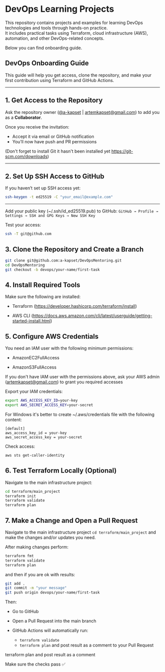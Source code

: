 # DevOps Learning Projects

This repository contains projects and examples for learning DevOps technologies and tools through hands-on practice.  
It includes practical tasks using Terraform, cloud infrastructure (AWS), automation, and other DevOps-related concepts.

Below you can find onboarding guide.

## DevOps Onboarding Guide

This guide will help you get access, clone the repository, and make your first contribution using Terraform and GitHub Actions.

---

## 1. Get Access to the Repository

Ask the repository owner ([@a-kapset](https://github.com/a-kapset) | artemkapset@gmail.com) to add you as a **Collaborator**.

Once you receive the invitation:

- Accept it via email or GitHub notification
- You’ll now have push and PR permissions

(Don't forget to install Git it hasn't been installed yet https://git-scm.com/downloads)

---

## 2. Set Up SSH Access to GitHub

If you haven’t set up SSH access yet:

```bash
ssh-keygen -t ed25519 -C "your_email@example.com"
```

---

Add your public key (~/.ssh/id_ed25519.pub) to GitHub: `GitHub → Profile → Settings → SSH and GPG Keys → New SSH Key`

Test your access:

```bash
ssh -T git@github.com
```

## 3. Clone the Repository and Create a Branch

```bash
git clone git@github.com:a-kapset/DevOpsMentoring.git
cd DevOpsMentoring
git checkout -b devops/your-name/first-task
```

## 4. Install Required Tools

Make sure the following are installed:

- Terraform (https://developer.hashicorp.com/terraform/install)

- AWS CLI (https://docs.aws.amazon.com/cli/latest/userguide/getting-started-install.html)

## 5. Configure AWS Credentials

You need an IAM user with the following minimum permissions:

- AmazonEC2FullAccess

- AmazonS3FullAccess

If you don't have IAM user with the permissions above, ask your AWS admin (artemkapset@gmail.com) to grant you required accesses

Export your IAM credentials:

```bash
export AWS_ACCESS_KEY_ID=your-key
export AWS_SECRET_ACCESS_KEY=your-secret
```

For Windows it's better to create ~/.aws/credentials file with the following content:

```
[default]
aws_access_key_id = your-key
aws_secret_access_key = your-secret
```

Check access:

```bash
aws sts get-caller-identity
```

## 6. Test Terraform Locally (Optional)

Navigate to the main infrastructure project:

```bash
cd terraform/main_project
terraform init
terraform validate
terraform plan
```

## 7. Make a Change and Open a Pull Request

Navigate to the main infrastructure project `cd terraform/main_project` and make the changes and/or updates you need.

After making changes perform:

```bash
terraform fmt
terraform validate
terraform plan
```

and then if you are ok with results:

```bash
git add .
git commit -m "your message"
git push origin devops/your-name/first-task
```

Then:

- Go to GitHub

- Open a Pull Request into the main branch

- GitHub Actions will automatically run:

  - `terraform validate`
  - `terraform plan` and post result as a comment to your Pull Request

terraform plan and post result as a comment

Make sure the checks pass ✅
